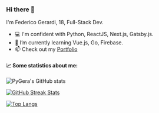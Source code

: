 ### Hi there 👋

I'm Federico Gerardi, 18, Full-Stack Dev.

- 💻 I'm confident with Python, ReactJS, Next.js, Gatsby.js.
- 🌱 I’m currently learning Vue.js, Go, Firebase.
- 📫 Check out my [Portfolio](https://federicogerardi.it)

#### 📈 Some statistics about me:

![PyGera's GitHub stats](https://github-readme-stats.vercel.app/api?username=pygera&count_private=true&show_icons=true&theme=dark)

[![GitHub Streak Stats](https://github-readme-streak-stats.herokuapp.com/?user=pygera&theme=dark)](https://github.com/DenverCoder1/github-readme-streak-stats)

[![Top Langs](https://github-readme-stats.vercel.app/api/top-langs/?username=pygera&langs_count=6&layout=compact&theme=dark)](https://github.com/anuraghazra/github-readme-stats)
